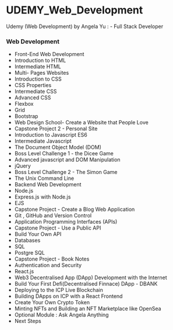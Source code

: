 # UDEMY_Web_Development
Udemy (Web Development) by Angela Yu : - Full Stack Developer
### Web Development
- Front-End Web Development
- Introduction to HTML
- Intermediate HTML
- Multi- Pages Websites
- Introduction to CSS
- CSS Properties
- Intermediate CSS
- Advanced CSS
- Flexbox
- Grid
- Bootstrap
- Web Design School- Create a Website that People Love
- Capstone Project 2 - Personal Site
- Introduction to Javascript ES6
- Intermediate Javascript
- The Document Object Model (DOM)
- Boss Level Challenge 1 - the Dicee Game
- Advanced javascript and DOM Manipulation
- jQuery
- Boss Level Challenge 2 - The Simon Game
- The Unix Command Line
- Backend Web Development
- Node.js
- Express.js with Node.js
- EJS
- Capstone Project - Create a Blog Web Application
- Git , GitHub and Version Control
- Application Programming Interfaces (APIs)
- Capstone Project - Use a Public API
- Build Your Own API
- Databases
- SQL
- Postgre SQL
- Capstone Project - Book Notes
- Authentication and Security
- React.js
- Web3 Decentralised App (DApp) Development with the Internet
- Build Your First Defi(Decentralised Finnace) DApp - DBANK
- Deploying to the   ICP Live Blockchain
- Building DApps on ICP with a React Frontend
- Create Your Own Crypto Token
- Minting NFTs and Building an NFT Marketplace like OpenSea
- Optional Module : Ask Angela Anything
- Next Steps 
  
